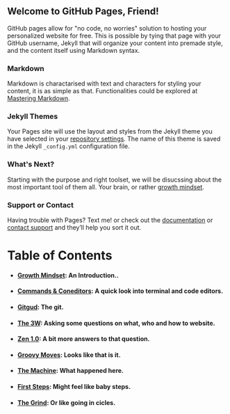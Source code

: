 ## Welcome to GitHub Pages, Friend!

GitHub pages allow for "no code, no worries" solution to hosting your personalized website for free. This is possible by tying that page with your GitHub username, Jekyll that will organize your content into premade style, and the content itself using Markdown syntax.

### Markdown

Markdown is charactarised with text and characters for styling your content, it is as simple as that. Functionalities
could be explored at [Mastering Markdown](https://guides.github.com/features/mastering-markdown/).

### Jekyll Themes

Your Pages site will use the layout and styles from the Jekyll theme you have selected in your [repository settings](https://github.com/AbuKhalil95/learning-journal/settings). The name of this theme is saved in the Jekyll `_config.yml` configuration file.

### What's Next?

Starting with the purpose and right toolset, we will be disucssing about the most important tool of them all. Your brain, or rather [growth mindset](https://abukhalil95.github.io/learning-journal/main).

### Support or Contact

Having trouble with Pages? Text me! or check out the [documentation](https://help.github.com/categories/github-pages-basics/) or [contact support](https://github.com/contact) and they’ll help you sort it out.

# **Table of Contents**
* #### [Growth Mindset](https://abukhalil95.github.io/learning-journal/main): An Introduction..
* #### [Commands & Coneditors](https://abukhalil95.github.io/learning-journal/commands&coneditors): A quick look into terminal and code editors.
* #### [Gitgud](https://abukhalil95.github.io/learning-journal/git-gud): The git.
* #### [The 3W](https://abukhalil95.github.io/learning-journal/the_3w): Asking some questions on what, who and how to website.
* #### [Zen 1.0](https://abukhalil95.github.io/learning-journal/zen_1): A bit more answers to that question.
* #### [Groovy Moves](https://abukhalil95.github.io/learning-journal/groovy): Looks like that is it.
* #### [The Machine](https://abukhalil95.github.io/learning-journal/machine): What happened here.
* #### [First Steps](https://abukhalil95.github.io/learning-journal/first_steps): Might feel like baby steps.
* #### [The Grind](https://abukhalil95.github.io/learning-journal/foreverAgrind): Or like going in cicles.

